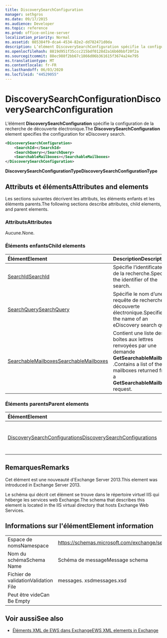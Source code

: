 ```yaml
---
title: DiscoverySearchConfiguration
manager: sethgros
ms.date: 09/17/2015
ms.audience: Developer
ms.topic: reference
ms.prod: office-online-server
localization_priority: Normal
ms.assetid: 085384f9-dca4-4534-82e2-dd782471d0da
description: L’élément DiscoverySearchConfiguration spécifie la configuration de la recherche de découverte électronique.
ms.openlocfilehash: 8819d951f35ccc215bdf0128d2a16b60bbf20f2a
ms.sourcegitcommit: 88ec988f2bb67c1866d06b361615f3674a24e795
ms.translationtype: MT
ms.contentlocale: fr-FR
ms.lasthandoff: 06/03/2020
ms.locfileid: "44529055"
---
```

# <a name="discoverysearchconfiguration"></a><span data-ttu-id="00a59-103">DiscoverySearchConfiguration</span><span class="sxs-lookup"><span data-stu-id="00a59-103">DiscoverySearchConfiguration</span></span>

<span data-ttu-id="00a59-104">L’élément **DiscoverySearchConfiguration** spécifie la configuration de la recherche de découverte électronique.</span><span class="sxs-lookup"><span data-stu-id="00a59-104">The **DiscoverySearchConfiguration** element specifies the configuration for eDiscovery search.</span></span> 
  
```XML
<DiscoverySearchConfiguration>
    <SearchId></SearchId>
    <SearchQuery></SearchQuery>
    <SearchableMailboxes></SearchableMailboxes>
</DiscoverySearchConfiguration>
```

 <span data-ttu-id="00a59-105">**DiscoverySearchConfigurationType**</span><span class="sxs-lookup"><span data-stu-id="00a59-105">**DiscoverySearchConfigurationType**</span></span>
## <a name="attributes-and-elements"></a><span data-ttu-id="00a59-106">Attributs et éléments</span><span class="sxs-lookup"><span data-stu-id="00a59-106">Attributes and elements</span></span>

<span data-ttu-id="00a59-107">Les sections suivantes décrivent les attributs, les éléments enfants et les éléments parents.</span><span class="sxs-lookup"><span data-stu-id="00a59-107">The following sections describe attributes, child elements, and parent elements.</span></span>
  
### <a name="attributes"></a><span data-ttu-id="00a59-108">Attributs</span><span class="sxs-lookup"><span data-stu-id="00a59-108">Attributes</span></span>

<span data-ttu-id="00a59-109">Aucune.</span><span class="sxs-lookup"><span data-stu-id="00a59-109">None.</span></span>
  
### <a name="child-elements"></a><span data-ttu-id="00a59-110">Éléments enfants</span><span class="sxs-lookup"><span data-stu-id="00a59-110">Child elements</span></span>

|<span data-ttu-id="00a59-111">**Élément**</span><span class="sxs-lookup"><span data-stu-id="00a59-111">**Element**</span></span>|<span data-ttu-id="00a59-112">**Description**</span><span class="sxs-lookup"><span data-stu-id="00a59-112">**Description**</span></span>|
|:-----|:-----|
|[<span data-ttu-id="00a59-113">SearchId</span><span class="sxs-lookup"><span data-stu-id="00a59-113">SearchId</span></span>](searchid.md) <br/> |<span data-ttu-id="00a59-114">Spécifie l’identificateur de la recherche.</span><span class="sxs-lookup"><span data-stu-id="00a59-114">Specifies the identifier of the search.</span></span>  <br/> |
|[<span data-ttu-id="00a59-115">SearchQuery</span><span class="sxs-lookup"><span data-stu-id="00a59-115">SearchQuery</span></span>](searchquery.md) <br/> |<span data-ttu-id="00a59-116">Spécifie le nom d’une requête de recherche de découverte électronique.</span><span class="sxs-lookup"><span data-stu-id="00a59-116">Specifies the name of an eDiscovery search query.</span></span>  <br/> |
|[<span data-ttu-id="00a59-117">SearchableMailboxes</span><span class="sxs-lookup"><span data-stu-id="00a59-117">SearchableMailboxes</span></span>](searchablemailboxes.md) <br/> |<span data-ttu-id="00a59-118">Contient une liste des boîtes aux lettres renvoyées par une demande **GetSearchableMailboxes** .</span><span class="sxs-lookup"><span data-stu-id="00a59-118">Contains a list of the mailboxes returned from a **GetSearchableMailboxes** request.</span></span>  <br/> |
   
### <a name="parent-elements"></a><span data-ttu-id="00a59-119">Éléments parents</span><span class="sxs-lookup"><span data-stu-id="00a59-119">Parent elements</span></span>

|<span data-ttu-id="00a59-120">**Élément**</span><span class="sxs-lookup"><span data-stu-id="00a59-120">**Element**</span></span>|<span data-ttu-id="00a59-121">**Description**</span><span class="sxs-lookup"><span data-stu-id="00a59-121">**Description**</span></span>|
|:-----|:-----|
|[<span data-ttu-id="00a59-122">DiscoverySearchConfigurations</span><span class="sxs-lookup"><span data-stu-id="00a59-122">DiscoverySearchConfigurations</span></span>](discoverysearchconfigurations.md) <br/> |<span data-ttu-id="00a59-123">Spécifie un tableau d’éléments **DiscoverySearchConfiguration** .</span><span class="sxs-lookup"><span data-stu-id="00a59-123">Specifies an array of **DiscoverySearchConfiguration** elements.</span></span>  <br/> |
   
## <a name="remarks"></a><span data-ttu-id="00a59-124">Remarques</span><span class="sxs-lookup"><span data-stu-id="00a59-124">Remarks</span></span>

<span data-ttu-id="00a59-125">Cet élément est une nouveauté d'Exchange Server 2013.</span><span class="sxs-lookup"><span data-stu-id="00a59-125">This element was introduced in Exchange Server 2013.</span></span>
  
<span data-ttu-id="00a59-126">Le schéma qui décrit cet élément se trouve dans le répertoire virtuel IIS qui héberge les services web Exchange.</span><span class="sxs-lookup"><span data-stu-id="00a59-126">The schema that describes this element is located in the IIS virtual directory that hosts Exchange Web Services.</span></span>
  
## <a name="element-information"></a><span data-ttu-id="00a59-127">Informations sur l'élément</span><span class="sxs-lookup"><span data-stu-id="00a59-127">Element information</span></span>

|||
|:-----|:-----|
|<span data-ttu-id="00a59-128">Espace de noms</span><span class="sxs-lookup"><span data-stu-id="00a59-128">Namespace</span></span>  <br/> |https://schemas.microsoft.com/exchange/services/2006/messages  <br/> |
|<span data-ttu-id="00a59-129">Nom du schéma</span><span class="sxs-lookup"><span data-stu-id="00a59-129">Schema Name</span></span>  <br/> |<span data-ttu-id="00a59-130">Schéma de message</span><span class="sxs-lookup"><span data-stu-id="00a59-130">Message schema</span></span>  <br/> |
|<span data-ttu-id="00a59-131">Fichier de validation</span><span class="sxs-lookup"><span data-stu-id="00a59-131">Validation File</span></span>  <br/> |<span data-ttu-id="00a59-132">messages. xsd</span><span class="sxs-lookup"><span data-stu-id="00a59-132">messages.xsd</span></span>  <br/> |
|<span data-ttu-id="00a59-133">Peut être vide</span><span class="sxs-lookup"><span data-stu-id="00a59-133">Can Be Empty</span></span>  <br/> ||
   
## <a name="see-also"></a><span data-ttu-id="00a59-134">Voir aussi</span><span class="sxs-lookup"><span data-stu-id="00a59-134">See also</span></span>

- [<span data-ttu-id="00a59-135">Éléments XML de EWS dans Exchange</span><span class="sxs-lookup"><span data-stu-id="00a59-135">EWS XML elements in Exchange</span></span>](ews-xml-elements-in-exchange.md)

